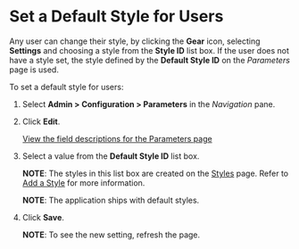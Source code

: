 # Set a Default Style for Users

Any user can change their style, by clicking the **Gear** icon,
selecting **Settings** and choosing a style from the **Style ID** list
box. If the user does not have a style set, the style defined by the
**Default Style ID** on the *Parameters* page is used.

To set a default style for users:

1.  Select **Admin \> Configuration \> Parameters** in the *Navigation*
    pane.

2.  Click **Edit**.
    
    [View the field descriptions for the Parameters
    page](../Page_Desc/Parameters_All_TabsSysAdmin.htm)

3.  Select a value from the **Default Style ID** list box.
    
    **NOTE**: The styles in this list box are created on the
    [Styles](../Page_Desc/Styles_H.htm) page. Refer to [Add a
    Style](Add_a_Style.htm) for more information.
    
    **NOTE**: The application ships with default styles.

4.  Click **Save**.
    
    **NOTE**: To see the new setting, refresh the page.
